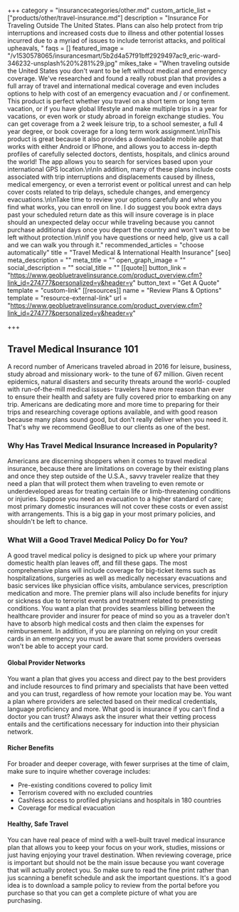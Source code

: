+++
category = "insurancecategories/other.md"
custom_article_list = ["products/other/travel-insurance.md"]
description = "Insurance For Traveling Outside The United States.  Plans can also help protect from trip interruptions and increased costs due to illness and other potential losses incurred due to a myriad of issues to include terrorist attacks, and political upheavals, "
faqs = []
featured_image = "/v1530578065/insurancesmart/5b2d4a57f91bff2929497ac9_eric-ward-346232-unsplash%20%281%29.jpg"
mikes_take = "When traveling outside the United States you don't want to be left without medical and emergency coverage. We've researched and found a really robust plan that provides a full array of travel and international medical coverage and even includes options to help with cost of an emergency evacuation and / or confinement. This product is perfect whether you travel on a short term or long term vacation, or if you have global lifestyle and make multiple trips in a year for vacations, or even work or study abroad in foreign exchange studies. You can get coverage from a 2 week leisure trip, to a school semester, a full 4 year degree, or book coverage for a long term work assignment.\n\nThis product is great because it also provides a downloadable mobile app that works with either Android or IPhone, and allows you to access in-depth profiles of carefully selected doctors, dentists, hospitals, and clinics around the world!  The app allows you to search for services based upon your international GPS location.\n\nIn addition, many of these plans include costs associated with trip interruptions and displacements caused by illness, medical emergency, or even a terrorist event or political unrest and can help cover costs related to trip delays, schedule changes, and emergency evacuations.\n\nTake time to review your options carefully and when you find what works, you can enroll on line.  I do suggest you book extra days past your scheduled return date as this will insure coverage is in place should an unexpected delay occur while traveling because you cannot purchase additional days once you depart the country and won't want to be left without protection.\n\nIf you have questions or need help, give us a call and we can walk you through it."
recommended_articles = "choose automatically"
title = "Travel Medical & International Health Insurance"
[seo]
meta_description = ""
meta_title = ""
open_graph_image = ""
social_description = ""
social_title = ""
[[quote]]
button_link = "https://www.geobluetravelinsurance.com/product_overview.cfm?link_id=274777&personalized=y&header=y"
button_text = "Get A Quote"
template = "custom-link"
[[resources]]
name = "Review Plans & Options"
template = "resource-external-link"
url = "https://www.geobluetravelinsurance.com/product_overview.cfm?link_id=274777&personalized=y&header=y"

+++
## Travel Medical Insurance 101

A record number of Americans traveled abroad in 2016 for leisure, business, study abroad and missionary work- to the tune of 67 million. Given recent epidemics, natural disasters and security threats around the world- coupled with run-of-the-mill medical issues- travelers have more reason than ever to ensure their health and safety are fully covered prior to embarking on any trip. Americans are dedicating more and more time to preparing for their trips and researching coverage options available, and with good reason because many plans sound good, but don't really deliver when you need it. That's why we recommend GeoBlue to our clients as one of the best. 

### Why Has Travel Medical Insurance Increased in Popularity?

Americans are discerning shoppers when it comes to travel medical insurance, because there are limitations on coverage by their existing plans and once they step outside of the U.S.A., savvy traveler realize that they need a plan that will protect them when traveling to even remote or underdeveloped areas for treating certain life or limb-threatening conditions or injuries. Suppose you need an evacuation to a higher standard of care; most primary domestic insurances will not cover these costs or even assist with arrangements. This is a big gap in your most primary policies, and shouldn't be left to chance.

### What Will a Good Travel Medical Policy Do for You?

A good travel medical policy is designed to pick up where your primary domestic health plan leaves off, and fill these gaps. The most comprehensive plans will include coverage for big-ticket items such as hospitalizations, surgeries as well as medically necessary evacuations and basic services like physician office visits, ambulance services, prescription medication and more. The premier plans will also include benefits for injury or sickness due to terrorist events and treatment related to preexisting conditions. You want a plan that provides seamless billing between the healthcare provider and insurer for peace of mind so you as a traveler don't have to absorb high medical costs and then claim the expenses for reimbursement. In addition, if you are planning on relying on your credit cards in an emergency you must be aware that some providers overseas won't be able to accept your card.

#### Global Provider Networks

You want a plan that gives you access and direct pay to the best providers and include resources to find primary and specialists that have been vetted and you can trust, regardless of how remote your location may be. You want a plan where providers are selected based on their medical credentials, language proficiency and more.  What good is insurance if you can't find a doctor you can trust? Always ask the insurer what their vetting process entails and the certifications necessary for induction into their physician network.

#### Richer Benefits

For broader and deeper coverage, with fewer surprises at the time of claim, make sure to inquire whether coverage includes:

* Pre-existing conditions covered to policy limit
* Terrorism covered with no excluded countries
* Cashless access to profiled physicians and hospitals in 180 countries
* Coverage for medical evacuation

#### Healthy, Safe Travel

You can have real peace of mind with a well-built travel medical insurance plan that allows you to keep your focus on your work, studies, missions or just having enjoying your travel destination. When reviewing coverage, price is important but should not be the main issue because you want coverage that will actually protect you.  So make sure to read the fine print rather than jus scanning a benefit schedule and ask the important questions. It's a good idea is to download a sample policy to review from the portal before you purchase so that you can get a complete picture of what you are purchasing.